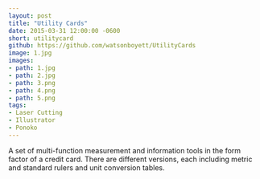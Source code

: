 ```yaml
---
layout: post
title: "Utility Cards"
date: 2015-03-31 12:00:00 -0600
short: utilitycard
github: https://github.com/watsonboyett/UtilityCards
image: 1.jpg
images:
- path: 1.jpg
- path: 2.jpg
- path: 3.png
- path: 4.png
- path: 5.png
tags:
- Laser Cutting
- Illustrator
- Ponoko
---
```


A set of multi-function measurement and information tools in the form factor of a credit card. There are different versions, each including metric and standard rulers and unit conversion tables.

